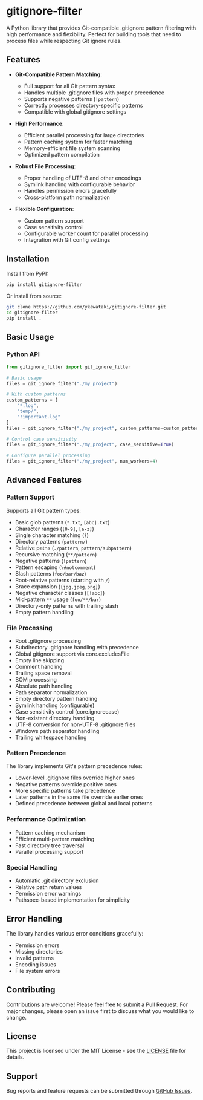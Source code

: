# gitignore-filter

A Python library that provides Git-compatible .gitignore pattern filtering with high performance and flexibility. Perfect for building tools that need to process files while respecting Git ignore rules.

## Features

- **Git-Compatible Pattern Matching**: 
  - Full support for all Git pattern syntax
  - Handles multiple .gitignore files with proper precedence
  - Supports negative patterns (`!pattern`)
  - Correctly processes directory-specific patterns
  - Compatible with global gitignore settings

- **High Performance**:
  - Efficient parallel processing for large directories
  - Pattern caching system for faster matching
  - Memory-efficient file system scanning
  - Optimized pattern compilation

- **Robust File Processing**:
  - Proper handling of UTF-8 and other encodings
  - Symlink handling with configurable behavior
  - Handles permission errors gracefully
  - Cross-platform path normalization

- **Flexible Configuration**:
  - Custom pattern support
  - Case sensitivity control
  - Configurable worker count for parallel processing
  - Integration with Git config settings

## Installation

Install from PyPI:
```bash
pip install gitignore-filter
```

Or install from source:
```bash
git clone https://github.com/ykawataki/gitignore-filter.git
cd gitignore-filter
pip install .
```

## Basic Usage

### Python API

```python
from gitignore_filter import git_ignore_filter

# Basic usage
files = git_ignore_filter("./my_project")

# With custom patterns
custom_patterns = [
    "*.log",
    "temp/",
    "!important.log"
]
files = git_ignore_filter("./my_project", custom_patterns=custom_patterns)

# Control case sensitivity
files = git_ignore_filter("./my_project", case_sensitive=True)

# Configure parallel processing
files = git_ignore_filter("./my_project", num_workers=4)
```

## Advanced Features

### Pattern Support

Supports all Git pattern types:
- Basic glob patterns (`*.txt`, `[abc].txt`)
- Character ranges (`[0-9]`, `[a-z]`)
- Single character matching (`?`)
- Directory patterns (`pattern/`)
- Relative paths (`./pattern`, `pattern/subpattern`)
- Recursive matching (`**/pattern`)
- Negative patterns (`!pattern`)
- Pattern escaping (`\#notcomment`)
- Slash patterns (`foo/bar/baz`)
- Root-relative patterns (starting with `/`)
- Brace expansion (`{jpg,jpeg,png}`)
- Negative character classes (`[!abc]`)
- Mid-pattern `**` usage (`foo/**/bar`)
- Directory-only patterns with trailing slash
- Empty pattern handling

### File Processing

- Root .gitignore processing
- Subdirectory .gitignore handling with precedence
- Global gitignore support via core.excludesFile
- Empty line skipping
- Comment handling
- Trailing space removal
- BOM processing
- Absolute path handling
- Path separator normalization
- Empty directory pattern handling
- Symlink handling (configurable)
- Case sensitivity control (core.ignorecase)
- Non-existent directory handling
- UTF-8 conversion for non-UTF-8 .gitignore files
- Windows path separator handling
- Trailing whitespace handling

### Pattern Precedence

The library implements Git's pattern precedence rules:
- Lower-level .gitignore files override higher ones
- Negative patterns override positive ones
- More specific patterns take precedence
- Later patterns in the same file override earlier ones
- Defined precedence between global and local patterns

### Performance Optimization

- Pattern caching mechanism
- Efficient multi-pattern matching
- Fast directory tree traversal
- Parallel processing support

### Special Handling

- Automatic .git directory exclusion
- Relative path return values
- Permission error warnings
- Pathspec-based implementation for simplicity

## Error Handling

The library handles various error conditions gracefully:
- Permission errors
- Missing directories
- Invalid patterns
- Encoding issues
- File system errors

## Contributing

Contributions are welcome! Please feel free to submit a Pull Request. For major changes, please open an issue first to discuss what you would like to change.

## License

This project is licensed under the MIT License - see the [LICENSE](LICENSE) file for details.

## Support

Bug reports and feature requests can be submitted through [GitHub Issues](https://github.com/ykawataki/gitignore-filter/issues).
